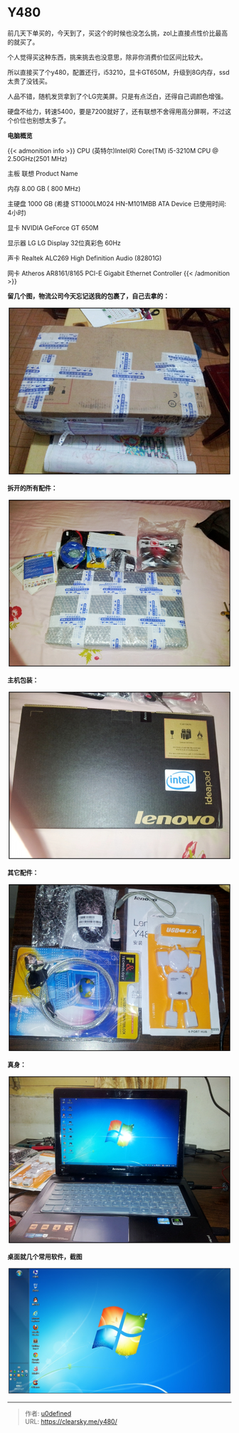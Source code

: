 # Y480


前几天下单买的，今天到了，买这个的时候也没怎么挑，zol上直接点性价比最高的就买了。

个人觉得买这种东西，挑来挑去也没意思，除非你消费价位区间比较大。

所以直接买了个y480，配置还行，i53210，显卡GT650M，升级到8G内存，ssd太贵了没钱买。

人品不错，随机发货拿到了个LG完美屏。只是有点泛白，还得自己调颜色增强。

硬盘不给力，转速5400，要是7200就好了，还有联想不舍得用高分屏啊，不过这个价位也别想太多了。

**电脑概览**

{{< admonition info >}}
CPU  (英特尔)Intel(R) Core(TM) i5-3210M CPU @ 2.50GHz(2501 MHz)

主板  联想 Product Name

内存  8.00 GB (   800 MHz)

主硬盘  1000 GB (希捷 ST1000LM024 HN-M101MBB ATA Device 已使用时间: 4小时)

显卡  NVIDIA GeForce GT 650M  

显示器  LG LG Display 32位真彩色 60Hz

声卡  Realtek ALC269 High Definition Audio (82801G)

网卡  Atheros AR8161/8165 PCI-E Gigabit Ethernet Controller
{{< /admonition >}}


**留几个图，物流公司今天忘记送我的包裹了，自己去拿的：**

![包裹](2350871388.jpg "包裹")

**拆开的所有配件：**

![配件](3877173048.jpg "配件")

**主机包装：**

![主机包装](2821632953.jpg "主机包装")

**其它配件：**

![杂件](4134275867.jpg "杂件")

**真身：**

![真身](1141894393.jpg "真身")

**桌面就几个常用软件，截图**

![桌面](2558022167.jpg "桌面")


---

> 作者: [u0defined](http://clearsky.me/)  
> URL: https://clearsky.me/y480/  

